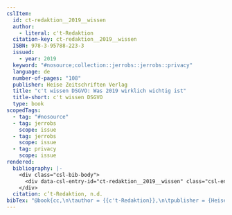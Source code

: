 ```yaml
---
cslItem:
  id: ct-redaktion__2019__wissen
  author:
    - literal: c't-Redaktion
  citation-key: ct-redaktion__2019__wissen
  ISBN: 978-3-95788-223-3
  issued:
    - year: 2019
  keyword: "#nosource;collection::jerrobs::jerrobs::privacy"
  language: de
  number-of-pages: "108"
  publisher: Heise Zeitschriften Verlag
  title: "c't wissen DSGVO: Was 2019 wirklich wichtig ist"
  title-short: c't wissen DSGVO
  type: book
scopedTags:
  - tag: "#nosource"
  - tag: jerrobs
    scope: issue
  - tag: jerrobs
    scope: issue
  - tag: privacy
    scope: issue
rendered:
  bibliography: |-
    <div class="csl-bib-body">
      <div data-csl-entry-id="ct-redaktion__2019__wissen" class="csl-entry">c’t-Redaktion. n.d.. <i>c’t wissen DSGVO: Was 2019 wirklich wichtig ist</i>. Heise Zeitschriften Verlag.</div>
    </div>
  citation: c’t-Redaktion, n.d.
bibTex: "@book{cc,\n\tauthor = {{c't-Redaktion}},\n\tpublisher = {Heise Zeitschriften Verlag},\n\ttitle = {c't wissen {DSGVO}: Was 2019 wirklich wichtig ist},\n}\n\n"
---
```

